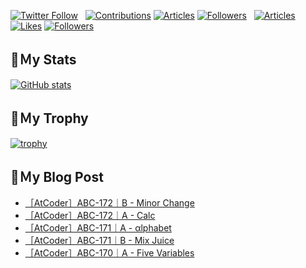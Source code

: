 [![Twitter Follow](https://img.shields.io/twitter/follow/hyperdb?label=twitter&logo=twitter&style=plastic)](https://twitter.com/hyperdb)
&nbsp;
[![Contributions](https://badgen.org/img/qiita/hyperdb/contributions?style=plastic)](https://qiita.com/hyperdb)
[![Articles](https://badgen.org/img/qiita/hyperdb/articles?style=plastic)](https://qiita.com/hyperdb)
[![Followers](https://badgen.org/img/qiita/hyperdb/followers?style=plastic)](https://qiita.com/hyperdb)
&nbsp;
[![Articles](https://badgen.org/img/zenn/hyperdb/articles)](https://zenn.dev/hyperdb)
[![Likes](https://badgen.org/img/zenn/hyperdb/likes?style=plastic)](https://zenn.dev/hyperdb)
[![Followers](https://badgen.org/img/zenn/hyperdb/followers?style=plastic)](https://zenn.dev/hyperdb)

## 🔖Ｍy Stats

[![GitHub stats](https://github-readme-stats-eight-theta.vercel.app/api?username=hyperdb&theme=radical&count_private=true&show_icons=true)](https://github.com/anuraghazra/github-readme-stats)

## 🔖Ｍy Trophy

[![trophy](https://github-profile-trophy.vercel.app/?username=hyperdb&theme=onedark)](https://github.com/ryo-ma/github-profile-trophy)

## 🔖Ｍy Blog Post

<!-- BLOG-POST-LIST:START -->
- [［AtCoder］ABC-172｜B - Minor Change](https://zenn.dev/hyperdb/articles/ca941b64e0f231)
- [［AtCoder］ABC-172｜A - Calc](https://zenn.dev/hyperdb/articles/a309b8050ccd11)
- [［AtCoder］ABC-171｜A - αlphabet](https://zenn.dev/hyperdb/articles/605116edbb6374)
- [［AtCoder］ABC-171｜B - Mix Juice](https://zenn.dev/hyperdb/articles/56887623ee0823)
- [［AtCoder］ABC-170｜A - Five Variables](https://zenn.dev/hyperdb/articles/62d6fa54badf5a)
<!-- BLOG-POST-LIST:END -->
